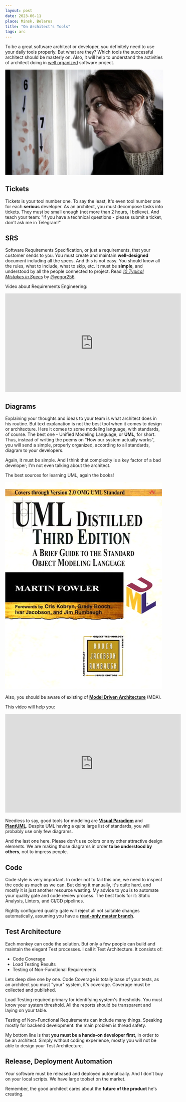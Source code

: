 ```yaml
---
layout: post
date: 2023-06-11
place: Minsk, Belarus
title: "On Architect's Tools"
tags: arc
---
```


To be a great software architect or developer, you definitely need to use your daily tools properly.
But what are they?
Which tools the successful architect should be masterly on.
Also, it will help
to understand the activities of architect doing
in [well organized](https://h1alexbel.github.io/2023/01/21/maintainable-project-template.html) software project.

<!--more-->

<img src="/assets/images/2023/06/forbrydelsen.jpg">

## Tickets

Tickets is your tool number one.
To say the least, It's even tool number one for each **serious** developer.
As an architect, you must decompose tasks into tickets.
They must be small enough (not more than 2 hours, I believe).
And teach your team: "if you have a technical questions - please submit a ticket, don't ask me in Telegram!"

## SRS

Software Requirements Specification, or just a requirements, that your customer sends to you.
You must create and maintain **well-designed** document including all the specs.
And this is not easy.
You should know all the rules, what to include, what to skip, etc.
It must be **simple**, and understood by all the people connected to project.
Read [_10 Typical Mistakes in Specs_](https://www.yegor256.com/2015/11/10/ten-mistakes-in-specs.html) by [@yegor256](https://github.com/yegor256).

Video about Requirements Engineering:
<iframe width="560" height="315" src="https://www.youtube.com/embed/RglMmJb0PZ4" title="YouTube video player" frameborder="0" allow="accelerometer; autoplay; clipboard-write; encrypted-media; gyroscope; picture-in-picture; web-share" allowfullscreen></iframe>

## Diagrams

Explaining your thoughts and ideas to your team is what architect does in his routine.
But text explanation is not the best tool when it comes to design or architecture.
Here it comes to some modeling language, with standards, of course.
The best one - Unified Modeling Language, or **UML**, for short.
Thus, instead of writing the poems on "How our system actually works",
you will send a simple, properly organized, according to all standards, diagram to your developers.

Again, it must be simple.
And I think that complexity is a key factor of a bad developer;
I'm not even talking about the architect.

The best sources for learning UML, again the books!

<img src="/assets/images/2023/06/uml-book.jpg">

Also, you should be aware of existing of [**Model Driven Architecture**](https://www.omg.org/mda) (MDA).

This video will help you:
<iframe width="560" height="315" src="https://www.youtube.com/embed/DNAMztROPyI" title="YouTube video player" frameborder="0" allow="accelerometer; autoplay; clipboard-write; encrypted-media; gyroscope; picture-in-picture; web-share" allowfullscreen></iframe>

Needless to say, good tools for modeling are [**Visual Paradigm**](https://online.visual-paradigm.com) and [**PlantUML**](https://plantuml.com).
Despite UML having a quite large list of standards, you will probably use only few diagrams.

And the last one here.
Please don't use colors or any other attractive design elements.
We are making those diagrams in order **to be understood by others**, not to impress people.

## Code

Code style is very important.
In order not to fail this one, we need to inspect the code as much as we can.
But doing it manually, it's quite hard, and mostly it is just another resource wasting.
My advice to you is to automate your quality gate and code review process.
The best tools for it: Static Analysis, Linters, and CI/CD pipelines.

Rightly configured quality gate will reject all not suitable changes automatically,
assuming you have a [**read-only master branch**](https://www.yegor256.com/2014/07/21/read-only-master-branch.html).

## Test Architecture

Each monkey can code the solution.
But only a few people can build and maintain the elegant Test processes.
I call it Test Architecture.
It consists of:
- Code Coverage
- Load Testing Results
- Testing of Non-Functional Requirements

Lets deep dive one by one.
Code Coverage is totally base of your tests,
as an architect you must "your" system, it's coverage.
Coverage must be collected and published.

Load Testing required primary for identifying system's thresholds.
You must know your system threshold.
All the reports should be transparent and laying on your table.

Testing of Non-Functional Requirements can include many things.
Speaking mostly for backend development: the main problem is thread safety.

My bottom line is that **you must be a hands-on developer first**, in order to be an architect. 
Simply without coding experience, mostly you will not be able to design your Test Architecture.

## Release, Deployment Automation

Your software must be released and deployed automatically.
And I don't buy on your local scripts.
We have large toolset on the market.

Remember, the good architect cares about the **future of the product** he's creating.

